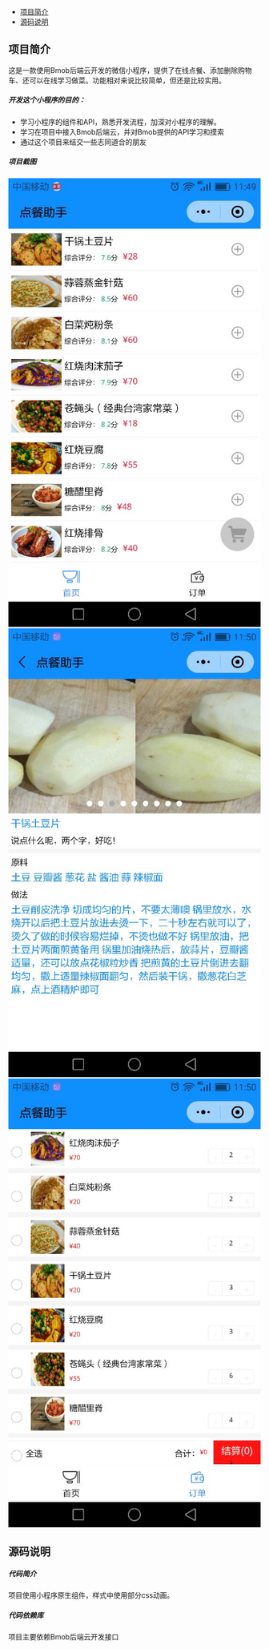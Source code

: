 * [项目简介](项目简介)
* [源码说明](源码说明)

项目简介
----
这是一款使用Bmob后端云开发的微信小程序，提供了在线点餐、添加删除购物车、还可以在线学习做菜。功能相对来说比较简单，但还是比较实用。  
##### 开发这个小程序的目的：  
* 学习小程序的组件和API，熟悉开发流程，加深对小程序的理解。  
* 学习在项目中接入Bmob后端云，并对Bmob提供的API学习和摸索  
* 通过这个项目来结交一些志同道合的朋友
##### 项目截图
![首页](https://github.com/sunshey/order-wx/blob/master/QQ%E5%9B%BE%E7%89%8720180603115101.jpg)![](https://github.com/sunshey/order-wx/blob/master/QQ%E5%9B%BE%E7%89%8720180603115107.jpg)![](https://github.com/sunshey/order-wx/blob/master/QQ%E5%9B%BE%E7%89%8720180603115111.jpg)


源码说明
---
##### 代码简介
项目使用小程序原生组件，样式中使用部分css动画。  
##### 代码依赖库
项目主要依赖Bmob后端云开发接口

